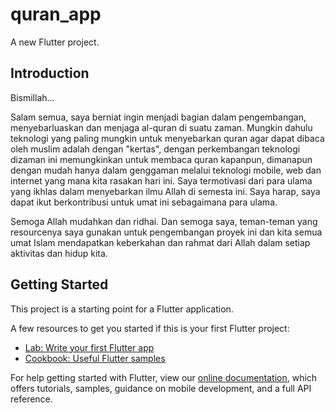 # quran_app

A new Flutter project.

## Introduction

Bismillah... 
<!-- text ini sebagai pengingat diri sendiri untuk meluruskan niat -->
Salam semua, saya berniat ingin menjadi bagian dalam pengembangan, menyebarluaskan dan menjaga al-quran di suatu zaman. Mungkin dahulu teknologi yang paling mungkin untuk menyebarkan quran agar dapat dibaca oleh muslim adalah dengan "kertas", dengan perkembangan teknologi dizaman ini memungkinkan untuk membaca quran kapanpun, dimanapun dengan mudah hanya dalam genggaman melalui teknologi mobile, web dan internet yang mana kita rasakan hari ini. Saya termotivasi dari para ulama yang ikhlas dalam menyebarkan ilmu Allah di semesta ini. Saya harap, saya dapat ikut berkontribusi untuk umat ini sebagaimana para ulama. 

Semoga Allah mudahkan dan ridhai. Dan semoga saya, teman-teman yang resourcenya saya gunakan untuk pengembangan proyek ini dan kita semua umat Islam mendapatkan keberkahan dan rahmat dari Allah dalam setiap aktivitas dan hidup kita.

## Getting Started

This project is a starting point for a Flutter application.

A few resources to get you started if this is your first Flutter project:

- [Lab: Write your first Flutter app](https://flutter.dev/docs/get-started/codelab)
- [Cookbook: Useful Flutter samples](https://flutter.dev/docs/cookbook)

For help getting started with Flutter, view our
[online documentation](https://flutter.dev/docs), which offers tutorials,
samples, guidance on mobile development, and a full API reference.
